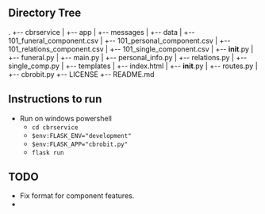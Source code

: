 ## Directory Tree
<!-- .
+-- cbrservice (main flask directory)
|   +-- app (flask sevice)
|       +-- messages (CBR/Lazy learning part)
|           +-- data (Case-Base)
|               +-- 101_funeral_component.csv 
|               +-- 101_personal_component.csv 
|               +-- 101_relations_component.csv 
|               +-- 101_single_component.csv 
|           +-- __init__.py
|           +-- funeral.py
|           +-- main.py
|           +-- personal_info.py
|           +-- relations.py
|           +-- single_comp.py
|       +-- templates (HTML templates)
|               +-- index.html
|       +-- __init__.py
|       +-- routes.py (flask routes)
|   +-- cbrobit.py (main flask file)
+-- LICENSE
+-- README.md -->
.
+-- cbrservice
|   +-- app 
|       +-- messages 
|           +-- data 
|               +-- 101_funeral_component.csv 
|               +-- 101_personal_component.csv 
|               +-- 101_relations_component.csv 
|               +-- 101_single_component.csv 
|           +-- __init__.py
|           +-- funeral.py
|           +-- main.py
|           +-- personal_info.py
|           +-- relations.py
|           +-- single_comp.py
|       +-- templates 
|               +-- index.html
|       +-- __init__.py
|       +-- routes.py 
|   +-- cbrobit.py
+-- LICENSE
+-- README.md


## Instructions to run
- Run on windows powershell
    - ```cd cbrservice```
    - ```$env:FLASK_ENV="development"```
    - ```$env:FLASK_APP="cbrobit.py"```
    - ```flask run```

## TODO
- Fix format for component features.
- 